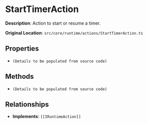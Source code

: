 # StartTimerAction

**Description**: Action to start or resume a timer.

**Original Location**: `src/core/runtime/actions/StartTimerAction.ts`

## Properties

*   `(Details to be populated from source code)`

## Methods

*   `(Details to be populated from source code)`

## Relationships
*   **Implements**: `[[IRuntimeAction]]`